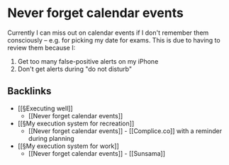 # Never forget calendar events
Currently I can miss out on calendar events if I don't remember them consciously – e.g. for picking my date for exams. This is due to having to review them because I:
1. Get too many false-positive alerts on my iPhone
2. Don't get alerts during "do not disturb"

<!-- #p1 -->

## Backlinks
* [[§Executing well]]
	* [[Never forget calendar events]]
* [[§My execution system for recreation]]
	* [[Never forget calendar events]] - [[Complice.co]] with a reminder during planning
* [[§My execution system for work]]
	* [[Never forget calendar events]] - [[Sunsama]]

<!-- {BearID:2F995E22-6239-4BCC-B777-917F5B69A161-2669-00000DCE7B639723} -->

